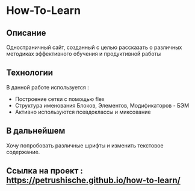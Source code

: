 # How-To-Learn
## Описание
Одностраничный сайт, созданный с целью  рассказать о различных методиках эффективного обучения и продуктивной работы
## Технологии
В данной работе используется :
* Построение сетки с помощью flex
* Структура именования Блоков, Элементов, Модификаторов - БЭМ
* Активно используются псевдоклассы и миксование
## В дальнейшем
Хочу попробовать различные шрифты и изменить текстовое содержание.

## Ссылка на проект : https://petrushische.github.io/how-to-learn/
